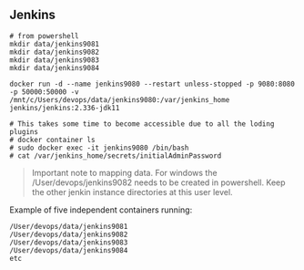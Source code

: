 ## Jenkins

```
# from powershell
mkdir data/jenkins9081
mkdir data/jenkins9082
mkdir data/jenkins9083
mkdir data/jenkins9084
```
```
docker run -d --name jenkins9080 --restart unless-stopped -p 9080:8080 -p 50000:50000 -v /mnt/c/Users/devops/data/jenkins9080:/var/jenkins_home jenkins/jenkins:2.336-jdk11
  
# This takes some time to become accessible due to all the loding plugins
# docker container ls
# sudo docker exec -it jenkins9080 /bin/bash
# cat /var/jenkins_home/secrets/initialAdminPassword
```

> Important note to mapping data. For windows the /User/devops/jenkins9082 needs to be created in powershell. Keep the other jenkin instance directories at this user level.  

Example of five independent containers running: 
```
/User/devops/data/jenkins9081
/User/devops/data/jenkins9082
/User/devops/data/jenkins9083
/User/devops/data/jenkins9084
etc
```
